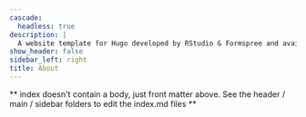 ```yaml
---
cascade:
  headless: true
description: |
  A website template for Hugo developed by RStudio & Formspree and available for free.
show_header: false
sidebar_left: right
title: About
---
```


** index doesn't contain a body, just front matter above.
See the header / main / sidebar folders to edit the index.md files **
